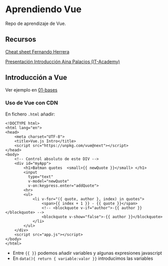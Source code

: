 # Aprendiendo Vue
Repo de aprendizaje de Vue.
## Recursos
[Cheat sheet Fernando Herrera](./recursos/vuejs-cheatsheet-fernando-herrera.pdf)

[Presentación Introducción Aina Palacios (IT-Academy)](./recursos/vuejs-itacademy-aina-palacios.pdf)

## Introducción a Vue
Ver ejemplo en [01-bases](./01-bases)
### Uso de Vue con CDN
En fichero `.html` añadir:
```
<!DOCTYPE html>
<html lang="en">
<head>
    <meta charset="UTF-8">
    <title>Vue.js Intro</title>
    <script src="https://unpkg.com/vue@next"></script>
</head>
<body>    
    <!-- Control absoluto de este DIV -->
    <div id="myApp">
        <h1>Batman quotes  <small>{{ newQuote }}</small> </h1>
        <input
          type="text"
          v-model="newQuote"
          v-on:keypress.enter="addQuote">
        <hr>       
        <ul>
            <li v-for="({ quote, author }, index) in quotes">
                <span>{{ index + 1 }} - {{ quote }}</span>
                <!-- <blockquote v-if="author">-{{ author }}</blockquote> -->
                <blockquote v-show="false">-{{ author }}</blockquote>
            </li>
        </ul>
    </div>    
    <script src="app.js"></script>
</body>
</html>
```
- Entre `{{ }}` podemos añadir variables y algunas expresiones javascript
- En `data(){ return { variable:valor }}` introducimos las variables